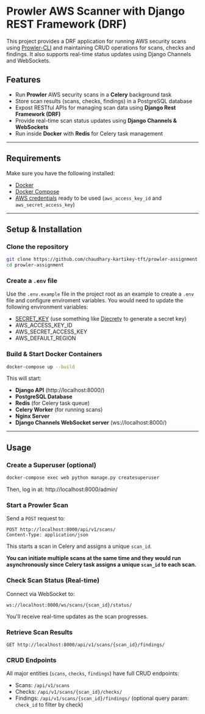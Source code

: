 # Prowler AWS Scanner with Django REST Framework (DRF)

This project provides a DRF application for running AWS security scans using [Prowler-CLI](https://docs.prowler.com/projects/prowler-open-source/en/latest/) and maintaining CRUD operations for scans, checks and findings. It also supports real-time status updates using Django Channels and WebSockets.

## Features
- Run **Prowler** AWS security scans in a **Celery** background task
- Store scan results (scans, checks, findings) in a PostgreSQL database
- Expost RESTful APIs for managing scan data using **Django Rest Framework (DRF)**
- Provide real-time scan status updates using **Django Channels & WebSockets**
- Run inside **Docker** with **Redis** for Celery task management

---

## Requirements
Make sure you have the following installed:
- [Docker](https://docs.docker.com/get-docker/)  
- [Docker Compose](https://docs.docker.com/compose/install/)  
- [AWS credentials](https://docs.aws.amazon.com/cli/v1/userguide/cli-configure-files.html) ready to be used (`aws_access_key_id` and `aws_secret_access_key`)

---

## Setup & Installation

### Clone the repository
```sh
git clone https://github.com/chaudhary-kartikey-tft/prowler-assignment.git
cd prowler-assignment
```

### Create a `.env` file
Use the `.env.example` file in the project root as an example to create a `.env` file and configure enviroment variables.
You would need to update the following environment variables:
- [SECRET_KEY](https://docs.djangoproject.com/en/5.1/ref/settings/#std-setting-SECRET_KEY) (use something like [Djecrety](https://djecrety.ir/) to generate a secret key)
- AWS_ACCESS_KEY_ID
- AWS_SECRET_ACCESS_KEY
- AWS_DEFAULT_REGION

### Build & Start Docker Containers
```sh
docker-compose up --build
```
This will start:  
- **Django API** (http://localhost:8000/)
- **PostgreSQL Database**  
- **Redis** (for Celery task queue)  
- **Celery Worker** (for running scans)
- **Nginx Server**
- **Django Channels WebSocket server** (ws://localhost:8000/)

---

## Usage

### Create a Superuser (optional)
```sh
docker-compose exec web python manage.py createsuperuser
```
Then, log in at: http://localhost:8000/admin/

### Start a Prowler Scan
Send a `POST` request to:
```http
POST http://localhost:8000/api/v1/scans/
Content-Type: application/json
```
This starts a scan in Celery and assigns a unique `scan_id`.

**You can initiate multiple scans at the same time and they would run asynchronously since Celery task assigns a unique `scan_id` to each scan.**

### Check Scan Status (Real-time)
Connect via WebSocket to:
```
ws://localhost:8000/ws/scans/{scan_id}/status/
```
You'll receive real-time updates as the scan progresses.

### Retrieve Scan Results
```http
GET http://localhost:8000/api/v1/scans/{scan_id}/findings/
```

### CRUD Endpoints
All major entities (`scans`, `checks`, `findings`) have full CRUD endpoints:
- Scans: `/api/v1/scans`
- Checks: `/api/v1/scans/{scan_id}/checks/`
- Findings: `/api/v1/scans/{scan_id}/findings/` (optional query param: `check_id` to filter by check)
